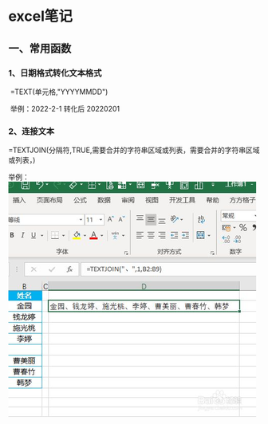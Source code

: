# excel笔记

## 一、常用函数

### 1、日期格式转化文本格式

​	=TEXT(单元格,"YYYYMMDD") 

​	举例：2022-2-1 转化后 20220201

### 2、连接文本

=TEXTJOIN(分隔符,TRUE,需要合并的字符串区域或列表，需要合并的字符串区域或列表，)

举例：![Excel新增函数TEXTJOIN的简单用法](imge/excel笔记.assets/d400248ca608a50f72a9613810cec7f88b77ffe9.jpg)